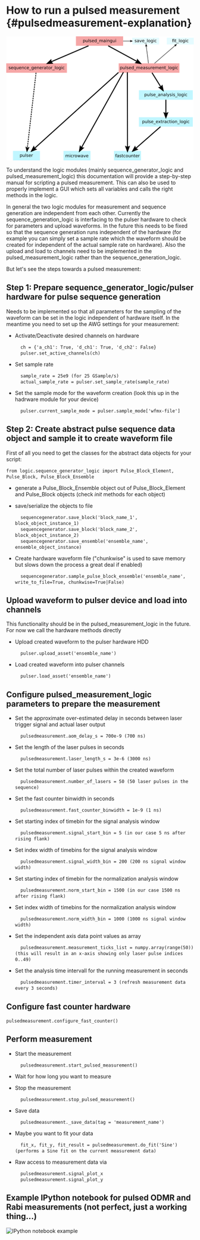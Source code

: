# How to run a pulsed measurement  {#pulsedmeasurement-explanation}

![Structural overview of pulsed measurement modules](pulsed_structure.png "Pulsed structure")

To understand the logic modules (mainly sequence_generator_logic and pulsed_measurement_logic) this documentation will provide a step-by-step manual for scripting a pulsed measurement.
This can also be used to properly implement a GUI which sets all variables and calls the right methods in the logic.

In general the two logic modules for measurement and sequence generation are independent from each other. Currently the sequence_generation_logic is interfacing to the pulser hardware to check for parameters and upload waveforms.
In the future this needs to be fixed so that the sequence generation runs independent of the hardware (for example you can simply set a sample rate which the waveform should be created for independent of the actual sample rate on hardware).
Also the upload and load to channels need to be implemented in the pulsed_measurement_logic rather than the sequence_generation_logic.

But let's see the steps towards a pulsed measurement:

## Step 1: Prepare sequence_generator_logic/pulser hardware for pulse sequence generation
	
Needs to be implemented so that all parameters for the sampling of the waveform can be set in the logic independent of hardware itself. 
In the meantime you need to set up the AWG settings for your measurement:

* Activate/Deactivate desired channels on hardware

		ch = {'a_ch1': True, 'd_ch1': True, 'd_ch2': False}
		pulser.set_active_channels(ch)
	
* Set sample rate
	
		sample_rate = 25e9 (for 25 GSample/s)
		actual_sample_rate = pulser.set_sample_rate(sample_rate)
	
* Set the sample mode for the waveform creation (look this up in the hadrware module for your device)

		pulser.current_sample_mode = pulser.sample_mode['wfmx-file']
	

## Step 2: Create abstract pulse sequence data object and sample it to create waveform file

First of all you need to get the classes for the abstract data objects for your script:

	from logic.sequence_generator_logic import Pulse_Block_Element, Pulse_Block, Pulse_Block_Ensemble
	
* generate a Pulse_Block_Ensemble object out of Pulse_Block_Element and Pulse_Block objects (check _init_ methods for each object)

* save/serialize the objects to file

		sequencegenerator.save_block('block_name_1', block_object_instance_1)
		sequencegenerator.save_block('block_name_2', block_object_instance_2)
		sequencegenerator.save_ensemble('ensemble_name', ensemble_object_instance)
	
* Create hardware waveform file ("chunkwise" is used to save memory but slows down the process a great deal if enabled)
	
		sequencegenerator.sample_pulse_block_ensemble('ensemble_name', write_to_file=True, chunkwise=True|False)
	

## Upload waveform to pulser device and load into channels 

This functionality should be in the pulsed_measurement_logic in the future. For now we call the hardware methods directly

* Upload created waveform to the pulser hardware HDD

		pulser.upload_asset('ensemble_name')
	
* Load created waveform into pulser channels

		pulser.load_asset('ensemble_name')
	
	
## Configure pulsed_measurement_logic parameters to prepare the measurement

* Set the approximate over-estimated delay in seconds between laser trigger signal and actual laser output

		pulsedmeasurement.aom_delay_s = 700e-9 (700 ns)
	
* Set the length of the laser pulses in seconds

		pulsedmeasurement.laser_length_s = 3e-6 (3000 ns)
	
* Set the total number of laser pulses within the created waveform

		pulsedmeasurement.number_of_lasers = 50 (50 laser pulses in the sequence)
	
* Set the fast counter binwidth in seconds

		pulsedmeasurement.fast_counter_binwidth = 1e-9 (1 ns)
	
* Set starting index of timebin for the signal analysis window

		pulsedmeasurement.signal_start_bin = 5 (in our case 5 ns after rising flank)
	
* Set index width of timebins for the signal analysis window

		pulsedmeasurement.signal_width_bin = 200 (200 ns signal window width)
	
* Set starting index of timebin for the normalization analysis window

		pulsedmeasurement.norm_start_bin = 1500 (in our case 1500 ns after rising flank)

* Set index width of timebins for the normalization analysis window

		pulsedmeasurement.norm_width_bin = 1000 (1000 ns signal window width)
	
* Set the independent axis data point values as array

		pulsedmeasurement.measurement_ticks_list = numpy.array(range(50)) (this will result in an x-axis showing only laser pulse indices 0..49)
	
* Set the analysis time intervall for the running measurement in seconds
	
		pulsedmeasurement.timer_interval = 3 (refresh measurement data every 3 seconds)
	

## Configure fast counter hardware

	pulsedmeasurement.configure_fast_counter()
	
	
## Perform measurement

* Start the measurement

		pulsedmeasurement.start_pulsed_measurement()
	
* Wait for how long you want to measure
	
* Stop the measurement

		pulsedmeasurement.stop_pulsed_measurement()
	
* Save data

		pulsedmeasurement._save_data(tag = 'measurement_name')
	
* Maybe you want to fit your data

		fit_x, fit_y, fit_result = pulsedmeasurement.do_fit('Sine') (performs a Sine fit on the current measurement data)
	
* Raw access to measurement data via

		pulsedmeasurement.signal_plot_x
		pulsedmeasurement.signal_plot_y

	
## Example IPython notebook for pulsed ODMR and Rabi measurements (not perfect, just a working thing...)

![](generate_pulsedodmr.ipynb "IPython notebook example")